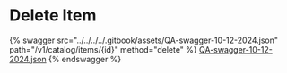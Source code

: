 # Delete Item

{% swagger src="../../../../.gitbook/assets/QA-swagger-10-12-2024.json" path="/v1/catalog/items/{id}" method="delete" %}
[QA-swagger-10-12-2024.json](../../../../.gitbook/assets/QA-swagger-10-12-2024.json)
{% endswagger %}
